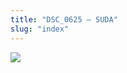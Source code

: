 ```yaml
---
title: "DSC_0625 – SUDA"
slug: "index"
---
```


[![](/wp-content/2015/05/DSC_0625-300x201.jpg)](/wp-content/2015/05/DSC_0625.jpg)